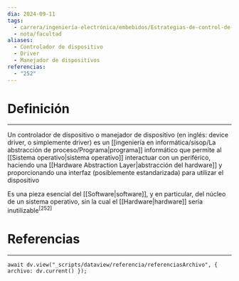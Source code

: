 ```yaml
---
dia: 2024-09-11
tags:
  - carrera/ingeniería-electrónica/embebidos/Estrategias-de-control-de-periféricos
  - nota/facultad
aliases:
  - Controlador de dispositivo
  - Driver
  - Manejador de dispositivos
referencias:
  - "252"
---
```

# Definición
---
Un controlador de dispositivo o manejador de dispositivo (en inglés: device driver, o simplemente driver) es un [[ingeniería en informática/sisop/La abstracción de proceso/Programa|programa]] informático que permite al [[Sistema operativo|sistema operativo]] interactuar con un periférico, haciendo una [[Hardware Abstraction Layer|abstracción del hardware]] y proporcionando una interfaz (posiblemente estandarizada) para utilizar el dispositivo

Es una pieza esencial del [[Software|software]], y en particular, del núcleo de un sistema operativo, sin la cual el [[Hardware|hardware]] sería inutilizable<sup><a href="#ref-252" style="color: inherit; text-decoration: none;">[252]</a></sup> 

# Referencias
---
```dataviewjs
await dv.view("_scripts/dataview/referencia/referenciasArchivo", { archivo: dv.current() });
```